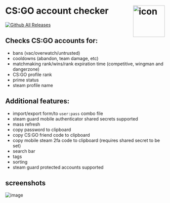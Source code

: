 # CS:GO account checker <img width="100" align="right" alt="icon" src="https://github.com/dumbasPL/csgo-checker/raw/master/build/icon.ico" /> 


[![Github All Releases](https://img.shields.io/github/downloads/dumbasPL/csgo-checker/total.svg?style=for-the-badge)](https://github.com/dumbasPL/csgo-checker/releases/latest)

## Checks CS:GO accounts for:
 - bans (vac/overwatch/untrusted)
 - cooldowns (abandon, team damage, etc)
 - matchmaking rank/wins/rank expiration time (competitive, wingman and dangerzone)
 - CS:GO profile rank
 - prime status
 - steam profile name

## Additional features:
 - import/export form/to `user:pass` combo file
 - steam guard mobile authenticator shared secrets supported
 - mass refresh
 - copy password to clipboard
 - copy CS:GO friend code to clipboard
 - copy mobile steam 2fa code to clipboard (requires shared secret to be set)
 - search bar
 - tags
 - sorting
 - steam guard protected accounts supported

## screenshots
![image](https://user-images.githubusercontent.com/29180158/119862011-56202680-bf18-11eb-97db-229ff5c13535.png)
